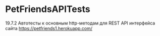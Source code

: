 # PetFriendsAPITests
19.7.2
Автотесты к основным http-методам для REST API интерфейса сайта https://petfriends1.herokuapp.com/
